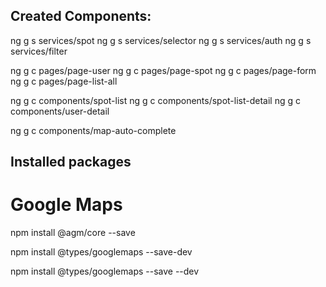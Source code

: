 ## Created Components:

ng g s services/spot
ng g s services/selector
ng g s services/auth
ng g s services/filter



ng g c pages/page-user
ng g c pages/page-spot
ng g c pages/page-form
ng g c pages/page-list-all

ng g c components/spot-list
ng g c components/spot-list-detail
ng g c components/user-detail

ng g c components/map-auto-complete

## Installed packages

# Google Maps

npm install @agm/core --save

npm install @types/googlemaps --save-dev

npm install @types/googlemaps --save --dev